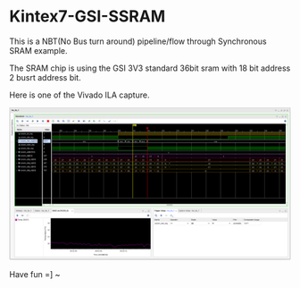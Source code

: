 # Kintex7-GSI-SSRAM

This is a NBT(No Bus turn around) pipeline/flow through Synchronous SRAM example.

The SRAM chip is using the GSI 3V3 standard 36bit sram with 18 bit address 2 busrt address bit.

Here is one of the Vivado ILA capture.

![Alt text](image/ILA_data.png?raw=true "Title")


Have fun =] ~
